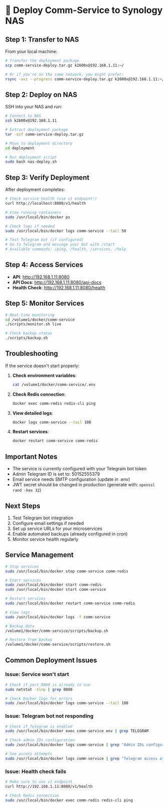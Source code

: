 # 🚀 Deploy Comm-Service to Synology NAS

## Step 1: Transfer to NAS

From your local machine:

```bash
# Transfer the deployment package
scp comm-service-deploy.tar.gz k2600x@192.168.1.11:~/

# Or if you're on the same network, you might prefer:
rsync -avz --progress comm-service-deploy.tar.gz k2600x@192.168.1.11:~/
```

## Step 2: Deploy on NAS

SSH into your NAS and run:

```bash
# Connect to NAS
ssh k2600x@192.168.1.11

# Extract deployment package
tar -xzf comm-service-deploy.tar.gz

# Move to deployment directory
cd deployment

# Run deployment script
sudo bash nas-deploy.sh
```

## Step 3: Verify Deployment

After deployment completes:

```bash
# Check service health (use v1 endpoint!)
curl http://localhost:8080/v1/health

# View running containers
sudo /usr/local/bin/docker ps

# Check logs if needed
sudo /usr/local/bin/docker logs comm-service --tail 50

# Test Telegram bot (if configured)
# Go to Telegram and message your bot with /start
# Available commands: /ping, /health, /services, /help
```

## Step 4: Access Services

- **API**: http://192.168.1.11:8080
- **API Docs**: http://192.168.1.11:8080/api-docs
- **Health Check**: http://192.168.1.11:8080/health

## Step 5: Monitor Services

```bash
# Real-time monitoring
cd /volume1/docker/comm-service
./scripts/monitor.sh live

# Check backup status
./scripts/backup.sh
```

## Troubleshooting

If the service doesn't start properly:

1. **Check environment variables**:
   ```bash
   cat /volume1/docker/comm-service/.env
   ```

2. **Check Redis connection**:
   ```bash
   docker exec comm-redis redis-cli ping
   ```

3. **View detailed logs**:
   ```bash
   docker logs comm-service --tail 100
   ```

4. **Restart services**:
   ```bash
   docker restart comm-service comm-redis
   ```

## Important Notes

- The service is currently configured with your Telegram bot token
- Admin Telegram ID is set to: 50152555379
- Email service needs SMTP configuration (update in .env)
- JWT secret should be changed in production (generate with: `openssl rand -hex 32`)

## Next Steps

1. Test Telegram bot integration
2. Configure email settings if needed
3. Set up service URLs for your microservices
4. Enable automated backups (already configured in cron)
5. Monitor service health regularly

## Service Management

```bash
# Stop services
sudo /usr/local/bin/docker stop comm-service comm-redis

# Start services
sudo /usr/local/bin/docker start comm-redis
sudo /usr/local/bin/docker start comm-service

# Restart services
sudo /usr/local/bin/docker restart comm-service comm-redis

# View logs
sudo /usr/local/bin/docker logs -f comm-service

# Backup data
/volume1/docker/comm-service/scripts/backup.sh

# Restore from backup
/volume1/docker/comm-service/scripts/restore.sh
```

## Common Deployment Issues

### Issue: Service won't start
```bash
# Check if port 8080 is already in use
sudo netstat -tlnp | grep 8080

# Check Docker logs for errors
sudo /usr/local/bin/docker logs comm-service --tail 100
```

### Issue: Telegram bot not responding
```bash
# Check if Telegram is enabled
sudo /usr/local/bin/docker exec comm-service env | grep TELEGRAM

# Check admin IDs configuration
sudo /usr/local/bin/docker logs comm-service | grep "Admin IDs configured"

# See access attempts
sudo /usr/local/bin/docker logs comm-service | grep "Telegram access attempt"
```

### Issue: Health check fails
```bash
# Make sure to use v1 endpoint
curl http://192.168.1.11:8080/v1/health

# Check Redis connection
sudo /usr/local/bin/docker exec comm-redis redis-cli ping
```